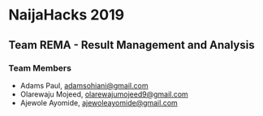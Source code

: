 # NaijaHacks 2019
## Team REMA - Result Management and Analysis
### Team Members
* Adams Paul, adamsohiani@gmail.com
* Olarewaju Mojeed, olarewajumojeed9@gmail.com
* Ajewole Ayomide, ajewoleayomide@gmail.com